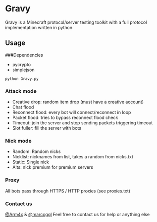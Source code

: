 # Gravy
Gravy is a Minecraft protocol/server testing toolkit with a full protocol implementation written in python

## Usage
###Dependencies
- pycrypto<br>
- simplejson<br>
```
python Gravy.py
```

### Attack mode
- Creative drop: random item drop (must have a creative account)<br>
- Chat flood <br>
- Reconnect flood: every bot will connect/reconnect in loop<br>
- Packet flood: tries to bypass reconnect flood check<br>
- Timeout: join the server and stop sending packets triggering timeout<br>
- Slot fuller: fill the server with bots<br>

### Nick mode
- Random: Random nicks<br>
- Nicklist: nicknames from list, takes a random from nicks.txt<br>
- Static: Single nick<br>
- Alts: nick premium for premium servers<br>

### Proxy
All bots pass through HTTPS / HTTP proxies (see proxies.txt)

### Contact us
[@Arm4x](https://twitter.com/Arm4x) & [@marcoggl](https://twitter.com/marcoggl)
Feel free to contact us for help or anything else
